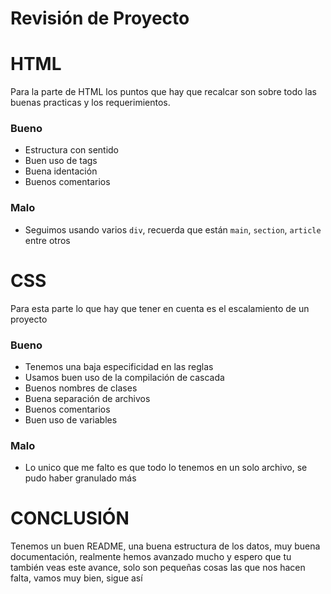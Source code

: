 


# Revisión de Proyecto 


# HTML

Para la parte de HTML los puntos que hay que recalcar son sobre todo las buenas practicas y los requerimientos.

###  Bueno

- Estructura con sentido
- Buen uso de tags
- Buena identación
- Buenos comentarios

### Malo

- Seguimos usando varios `div`, recuerda que están `main`, `section`, `article` entre otros

# CSS

Para esta parte lo que hay que tener en cuenta es el escalamiento de un proyecto

### Bueno

- Tenemos una baja especificidad en las reglas
- Usamos buen uso de la compilación de cascada
- Buenos nombres de clases
- Buena separación de archivos
- Buenos comentarios
- Buen uso de variables

### Malo

- Lo unico que me falto es que todo lo tenemos en un solo archivo, se pudo haber granulado más


# CONCLUSIÓN

Tenemos un buen README, una buena estructura de los datos, muy buena documentación, realmente hemos avanzado mucho y espero que tu también veas este avance, solo son pequeñas cosas las que nos hacen falta, vamos muy bien, sigue así
